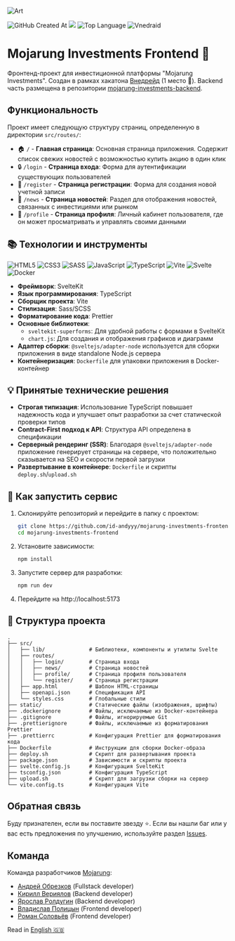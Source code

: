 ![Art](https://i.postimg.cc/90JCTgqr/art.png)

![GitHub Created At](https://img.shields.io/github/created-at/id-andyyy/mojarung-investments-frontend?style=flat&color=FFDD2F)
![](https://tokei.rs/b1/github/id-andyyy/mojarung-investments-frontend?style=flat&category=code&color=black)
![Top Language](https://img.shields.io/github/languages/top/id-andyyy/mojarung-investments-frontend?style=flat&color=white)
![Vnedraid](https://img.shields.io/badge/hackathon-vnedraid-blue?color=FFDD2F)

# Mojarung Investments Frontend&nbsp;&#128184;

Фронтенд-проект для инвестиционной платформы "Mojarung Investments". Создан в рамках хакатона [Внедрейд](https://vnedreid.orionsoft.ru/) (1&nbsp;место&nbsp;&#129351;). Backend часть размещена в репозитории [mojarung-investments-backend](https://github.com/id-andyyy/mojarung-investments-backend).

## Функциональность

Проект имеет следующую структуру страниц, определенную в директории `src/routes/`:

- &#127968;&nbsp;`/` - **Главная страница**: Основная страница приложения. Содержит список свежих новостей с возможностью купить акцию в один клик
- &#128274;&nbsp;`/login` - **Страница входа**: Форма для аутентификации существующих пользователей
- &#128075;&nbsp;`/register` - **Страница регистрации**: Форма для создания новой учетной записи
- &#128240;&nbsp;`/news` - **Страница новостей**: Раздел для отображения новостей, связанных с инвестициями или рынком
- &#128100;&nbsp;`/profile` - **Страница профиля**: Личный кабинет пользователя, где он может просматривать и управлять своими данными


## &#128218;&nbsp;Технологии и инструменты

![HTML5](https://img.shields.io/badge/html5-%23E34F26.svg?style=for-the-badge&logo=html5&logoColor=white)
![CSS3](https://img.shields.io/badge/css3-%231572B6.svg?style=for-the-badge&logo=css3&logoColor=white)
![SASS](https://img.shields.io/badge/SASS-hotpink.svg?style=for-the-badge&logo=SASS&logoColor=white)
![JavaScript](https://img.shields.io/badge/javascript-%23323330.svg?style=for-the-badge&logo=javascript&logoColor=white&color=yellow)
![TypeScript](https://img.shields.io/badge/typescript-%23007ACC.svg?style=for-the-badge&logo=typescript&logoColor=white)
![Vite](https://img.shields.io/badge/vite-%23646CFF.svg?style=for-the-badge&logo=vite&logoColor=white)
![Svelte](https://img.shields.io/badge/svelte-%23f1413d.svg?style=for-the-badge&logo=svelte&logoColor=white)
![Docker](https://img.shields.io/badge/docker-%230db7ed.svg?style=for-the-badge&logo=docker&logoColor=white)

- **Фреймворк**: SvelteKit
- **Язык программирования**: TypeScript
- **Сборщик проекта**: Vite
- **Стилизация**: Sass/SCSS
- **Форматирование кода**: Prettier
- **Основные библиотеки**:
    - `sveltekit-superforms`: Для удобной работы с формами в SvelteKit
    - `chart.js`: Для создания и отображения графиков и диаграмм
- **Адаптер сборки**: `@sveltejs/adapter-node` используется для сборки приложения в виде standalone Node.js сервера
- **Контейнеризация**: `Dockerfile` для упаковки приложения в Docker-контейнер

## &#128161;&nbsp;Принятые технические решения

- **Строгая типизация**: Использование TypeScript повышает надежность кода и улучшает опыт разработки за счет статической проверки типов
- **Contract-First подход к API**: Структура API определена в спецификации
- **Серверный рендеринг (SSR)**: Благодаря `@sveltejs/adapter-node` приложение генерирует страницы на сервере, что положительно сказывается на SEO и скорости первой загрузки
- **Развертывание в контейнере**: `Dockerfile` и скрипты `deploy.sh`/`upload.sh`


## &#128640;&nbsp;Как запустить сервис

1. Склонируйте репозиторий и перейдите в папку с проектом:
    ```bash
    git clone https://github.com/id-andyyy/mojarung-investments-frontend.git
    cd mojarung-investments-frontend 
    ```

2. Установите зависимости:
    ```bash
    npm install
    ```

3. Запустите сервер для разработки:
    ```bash
    npm run dev
    ```

4. Перейдите на http://localhost:5173

## &#128221;&nbsp;Структура проекта

```
.
├── src/
│   ├── lib/              # Библиотеки, компоненты и утилиты Svelte
│   ├── routes/
│   │   ├── login/        # Страница входа
│   │   ├── news/         # Страница новостей
│   │   ├── profile/      # Страница профиля пользователя
│   │   └── register/     # Страница регистрации
│   ├── app.html          # Шаблон HTML-страницы
│   ├── openapi.json      # Спецификация API
│   └── styles.css        # Глобальные стили
├── static/               # Статические файлы (изображения, шрифты)
├── .dockerignore         # Файлы, исключаемые из Docker-контейнера
├── .gitignore            # Файлы, игнорируемые Git
├── .prettierignore       # Файлы, исключаемые из форматирования Prettier
├── .prettierrc           # Конфигурация Prettier для форматирования кода
├── Dockerfile            # Инструкции для сборки Docker-образа
├── deploy.sh             # Скрипт для развертывания проекта
├── package.json          # Зависимости и скрипты проекта
├── svelte.config.js      # Конфигурация SvelteKit
├── tsconfig.json         # Конфигурация TypeScript
├── upload.sh             # Скрипт для загрузки сборки на сервер
└── vite.config.ts        # Конфигурация Vite
```

## Обратная связь

Буду признателен, если вы поставите звезду&nbsp;&#11088;. Если вы нашли баг или у вас есть предложения по улучшению, используйте раздел [Issues](https://github.com/id-andyyy/mojarung-investments-frontend/issues).

## Команда

Команда разработчиков [Mojarung](https://t.me/mojarung):

- [Андрей Обрезков](https://github.com/id-andyyy) (Fullstack developer)
- [Кирилл Вериялов](https://github.com/verikirill) (Backend developer)
- [Ярослав Ролдугин](https://github.com/Felicuss) (Backend developer)
- [Владислав Полицын](https://github.com/wasbyy) (Frontend developer)
- [Роман Соловьёв](https://github.com/Fors1ksx) (Frontend developer)

Read in [English&nbsp;&#127468;&#127463;](README-en.md)